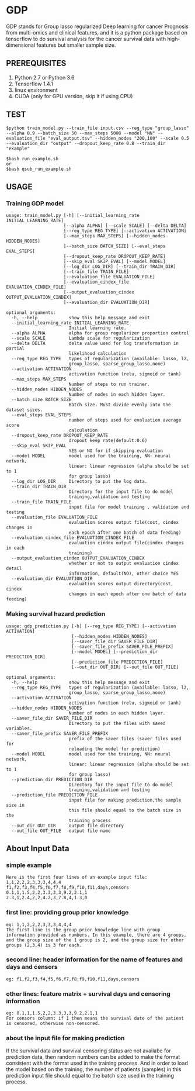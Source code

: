 # GDP 

GDP stands for Group lasso regularized Deep learning for cancer Prognosis from multi-omics and clinical features, and it is a python package based on tensorflow to do survival analysis for the cancer survival data with high-dimensional features but smaller sample size.

## PREREQUISITES

1. Python 2.7 or Python 3.6
2. Tensorflow 1.4.1
3. linux environment
4. CUDA (only for GPU version, skip it if using CPU)

## TEST 

```
$python train_model.py --train_file input.csv --reg_type "group_lasso" --alpha 0.9 --batch_size 50 --max_steps 5000 --model "NN" --evaluation_file "eval_output.tsv" --hidden_nodes "200,100" --scale 0.5 --evaluation_dir "output" --dropout_keep_rate 0.8 --train_dir "example"

$bash run_example.sh
or
$bash qsub_run_example.sh
```

## USAGE 

### Training GDP model
```
usage: train_model.py [-h] [--initial_learning_rate INITIAL_LEARNING_RATE]
                      [--alpha ALPHA] [--scale SCALE] [--delta DELTA]
                      [--reg_type REG_TYPE] [--activation ACTIVATION]
                      [--max_steps MAX_STEPS] [--hidden_nodes HIDDEN_NODES]
                      [--batch_size BATCH_SIZE] [--eval_steps EVAL_STEPS]
                      [--dropout_keep_rate DROPOUT_KEEP_RATE]
                      [--skip_eval SKIP_EVAL] [--model MODEL]
                      [--log_dir LOG_DIR] [--train_dir TRAIN_DIR]
                      [--train_file TRAIN_FILE]
                      [--evaluation_file EVALUATION_FILE]
                      [--evaluation_cindex_file EVALUATION_CINDEX_FILE]
                      [--output_evaluation_cindex OUTPUT_EVALUATION_CINDEX]
                      [--evaluation_dir EVALUATION_DIR]

optional arguments:
  -h, --help            show this help message and exit
  --initial_learning_rate INITIAL_LEARNING_RATE
                        Initial learning rate.
  --alpha ALPHA         alpha for group regularizer proportion control
  --scale SCALE         Lambda scale for regularization
  --delta DELTA         delta value used for log transformation in partial
                        likelihood calculation
  --reg_type REG_TYPE   types of regularization (available: lasso, l2,
                        group_lasso, sparse_group_lasso,none)
  --activation ACTIVATION
                        activation function (relu, sigmoid or tanh)
  --max_steps MAX_STEPS
                        Number of steps to run trainer.
  --hidden_nodes HIDDEN_NODES
                        Number of nodes in each hidden layer.
  --batch_size BATCH_SIZE
                        Batch size. Must divide evenly into the dataset sizes.
  --eval_steps EVAL_STEPS
                        number of steps used for evaluation average score
                        calculation
  --dropout_keep_rate DROPOUT_KEEP_RATE
                        dropout keep rate(default:0.6)
  --skip_eval SKIP_EVAL
                        YES or NO for if skipping evaluation
  --model MODEL         model used for the training, NN: neural network,
                        linear: linear regression (alpha should be set to 1
                        for group lasso)
  --log_dir LOG_DIR     Directory to put the log data.
  --train_dir TRAIN_DIR
                        Directory for the input file to do model
                        training,validation and testing
  --train_file TRAIN_FILE
                        input file for model training , validation and testing
  --evaluation_file EVALUATION_FILE
                        evaluation scores output file(cost, cindex changes in
                        each epoch after one batch of data feeding)
  --evaluation_cindex_file EVALUATION_CINDEX_FILE
                        evaluation cindex output file(cindex changes in each
                        training)
  --output_evaluation_cindex OUTPUT_EVALUATION_CINDEX
                        whether or not to output evaluation cindex detail
                        information, default(NO), other choice YES
  --evaluation_dir EVALUATION_DIR
                        evaluation scores output directory(cost, cindex
                        changes in each epoch after one batch of data feeding)

```
### Making survival hazard prediction
```
usage: gdp_prediction.py [-h] [--reg_type REG_TYPE] [--activation ACTIVATION]
                         [--hidden_nodes HIDDEN_NODES]
                         [--saver_file_dir SAVER_FILE_DIR]
                         [--saver_file_prefix SAVER_FILE_PREFIX]
                         [--model MODEL] [--prediction_dir PREDICTION_DIR]
                         [--prediction_file PREDICTION_FILE]
                         [--out_dir OUT_DIR] [--out_file OUT_FILE]

optional arguments:
  -h, --help            show this help message and exit
  --reg_type REG_TYPE   types of regularization (available: lasso, l2,
                        group_lasso, sparse_group_lasso,none)
  --activation ACTIVATION
                        activation function (relu, sigmoid or tanh)
  --hidden_nodes HIDDEN_NODES
                        Number of nodes in each hidden layer.
  --saver_file_dir SAVER_FILE_DIR
                        Directory to put the files with saved variables.
  --saver_file_prefix SAVER_FILE_PREFIX
                        prefix of the saver files (saver files used for
                        reloading the model for prediction)
  --model MODEL         model used for the training, NN: neural network,
                        linear: linear regression (alpha should be set to 1
                        for group lasso)
  --prediction_dir PREDICTION_DIR
                        Directory for the input file to do model
                        training,validation and testing
  --prediction_file PREDICTION_FILE
                        input file for making prediction,the sample size in
                        this file should equal to the batch size in the
                        training process
  --out_dir OUT_DIR     output file directory
  --out_file OUT_FILE   output file name

```

## About Input Data

### simple example
```
Here is the first four lines of an example input file:
1,1,2,2,2,3,3,3,4,4,4 
f1,f2,f3,f4,f5,f6,f7,f8,f9,f10,f11,days,censors
0.1,1,1.5,2,2,3.3,3,3,9.2,2.1,1
2.3,1,2.4,2,2,4.2,3,7.8,4,1.3,0
```

### first line: providing group prior knowledge
```
eg: 1,1,2,2,2,3,3,3,4,4,4
The first line is the group prior knowledge line with group information provided as numbers. In this example, there are 4 groups,
and the group size of the 1 group is 2, and the group size for other groups (2,3,4) is 3 for each.
```

### second line: header information for the name of features and days and censors
```
eg: f1,f2,f3,f4,f5,f6,f7,f8,f9,f10,f11,days,censors
```

### other lines: feature matrix + survival days and censoring information
```
eg: 0.1,1,1.5,2,2,3.3,3,3,9.2,2.1,1
For censors column: if 1 then means the survival date of the patient is censored, otherwise non-censored.
```
### about the input file for making prediction
If the survival data and survival censoring status are not availabe for prediction data, then random numbers can be added to make the format consistent with the format used in the training process. And in order to load the model based on the training, the number of patients (samples) in this prediction input file should equal to the batch size used in the training process.


